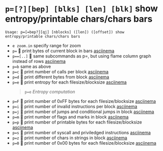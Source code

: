 <!-- TITLE: p= -->

#  `p=[?][bep] [blks] [len] [blk]` show entropy/printable chars/chars bars


```
Usage: p=[=bep?][qj] [nblocks] ([len]) ([offset]) show entropy/printable chars/chars bars
```


- `e zoom.in`  specify range for zoom
- `p=` 🚀 print bytes of current block in bars [asciinema](https://asciinema.org/a/CEYLf91ddfojcRGFN2yE5b8R8)
- `p==[..]` 🚀 same subcommands as p=, but using flame column graph instead of rows [asciinema](https://asciinema.org/a/tJuwNaafEYTbOZYT23ACWS6wR)
- `p=b` same as above
- `p=c` 🚀 print number of calls per block [asciinema](https://asciinema.org/a/tAzt1FyDyxaq9TlumjtTkJWWU)
- `p=d` 🚀 print different bytes from block [asciinema](https://asciinema.org/a/3vYU6pArHQEx6voq4FlJ9cvYQ)
- `p=e` 🚀 print entropy for each filesize/blocksize [asciinema](https://asciinema.org/a/Ipo7mpG9KvoeEpTOTV0hdjJ8v)
  > `p=e` _Entropy computation_
- `p=F` 🚀 print number of 0xFF bytes for each filesize/blocksize [asciinema](https://asciinema.org/a/9r073JtRiKJe34R6myRBfbpqr)
- `p=i` 🚀 print number of invalid instructions per block [asciinema](https://asciinema.org/a/43N3DxTuCCLc81stfFhb68zKt)
- `p=j` 🚀 print number of jumps and conditional jumps in block [asciinema](https://asciinema.org/a/EXNFrJ1Zm6aS8wbgqS9SDK95k)
- `p=m` 🚀 print number of flags and marks in block [asciinema](https://asciinema.org/a/jwMhce3gH3GZsVRZYjKk8nU63)
- `p=p` 🚀 print number of printable bytes for each filesize/blocksize [asciinema](https://asciinema.org/a/0MLMZsf3PH1p859NDOHWJawCY)
- `p=s` 🚀 print number of syscall and priviledged instructions [asciinema](https://asciinema.org/a/4im9skg2X6vtuVX2KMdXY5rBe)
- `p=z` 🚀 print number of chars in strings in block [asciinema](https://asciinema.org/a/FVPFAe281MrZ6tZSJkaO2E9ia)
- `p=0` 🚀 print number of 0x00 bytes for each filesize/blocksize [asciinema](https://asciinema.org/a/P3Jg5TFb5rQWexShpouiJffo9)

<p hidden>p= p== p=b p=c p=d p=e p=F p=i p=j p=m p=p p=s p=z p=0</p>